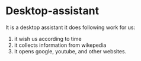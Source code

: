 # Desktop-assistant
It is a desktop assistant it does following work for us:
1. it wish us according to time
2. it collects information from wikepedia 
3. it opens google, youtube, and other websites.
